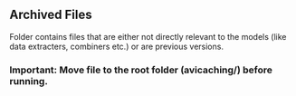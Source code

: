 ## Archived Files
Folder contains files that are either not directly relevant to the models (like data extracters, combiners etc.) or are previous versions.

### Important: Move file to the root folder (avicaching/) before running.